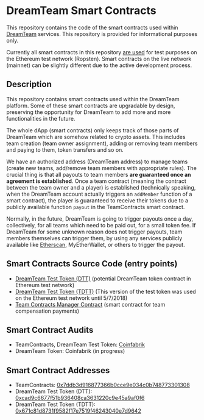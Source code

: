# DreamTeam Smart Contracts

This repository contains the code of the smart contracts used within [DreamTeam](https://dreamteam.gg) services. This repository is provided for informational purposes only.

Currently all smart contracts in this repository [are used](https://ropsten.etherscan.io/token/0x671c81d8731f9582f17e7519f46243040e7d9642) for test purposes on the Ethereum
test network (Ropsten). Smart contracts on the live network (mainnet) can be slightly different due to the active
development process.

## Description

This repository contains smart contracts used within the DreamTeam platform. Some of these smart contracts are
upgradable by design, preserving the opportunity for DreamTeam to add more and more functionalities in the future.

The whole dApp (smart contracts) only keeps track of those parts of DreamTeam which are somehow related to crypto assets.
This includes team creation (team owner assignment), adding or removing team members and paying to them, token transfers and so on.

We have an authorized address (DreamTeam address) to manage teams (create new teams, add/remove
team members with appropriate rules). The crucial thing is that all payouts to team members **are guaranteed
once an agreement is established**. Once a team contract (meaning the contract between the team owner and a 
player) is established (technically speaking, when the DreamTeam account actually triggers an `addMember`
function of a smart contract), the player is guaranteed to receive their tokens due to a publicly
available function `payout` in the TeamContracts smart contract.

Normally, in the future, DreamTeam is going to trigger payouts once a day, collectively, for all teams
which need to be paid out, for a small token fee. If DreamTeam for some unknown reason does not
trigger payouts, team members themselves can trigger them, by using any services publicly available like 
[Etherscan](https://ropsten.etherscan.io), MyEtherWallet, or others to trigger the payout.

## Smart Contracts Source Code (entry points)

+ [DreamTeam Test Token (DTT)](contracts/token/DTT.sol) (potential DreamTeam token contract in Ethereum test network)
+ [DreamTeam Test Token (TDTT)](contracts/token/TDTT.sol) (This version of the test token was used on the Ethereum test network until 5/7/2018)
+ [Team Contracts Manager Contract](contracts/teams/TeamContracts.sol) (smart contract for team compensation payments)

## Smart Contract Audits

+ TeamContracts, DreamTeam Test Token: [Coinfabrik](https://blog.coinfabrik.com/dreamteam-smart-contract-for-players-compensation/)
+ DreamTeam Token: Coinfabrik (in progress)

## Smart Contract Addresses

+ TeamContracts: [0x7ddb3d916877366b0cce9e034c0b748773301308](https://ropsten.etherscan.io/address/0x7ddb3d916877366b0cce9e034c0b748773301308)
+ DreamTeam Test Token (DTT): [0xcad9c6677f51b936408ca3631220c9e45a9af0f6](https://ropsten.etherscan.io/token/0xcad9c6677f51b936408ca3631220c9e45a9af0f6)
+ DreamTeam Test Token (TDTT): [0x671c81d8731f9582f17e7519f46243040e7d9642](https://ropsten.etherscan.io/token/0x671c81d8731f9582f17e7519f46243040e7d9642)
